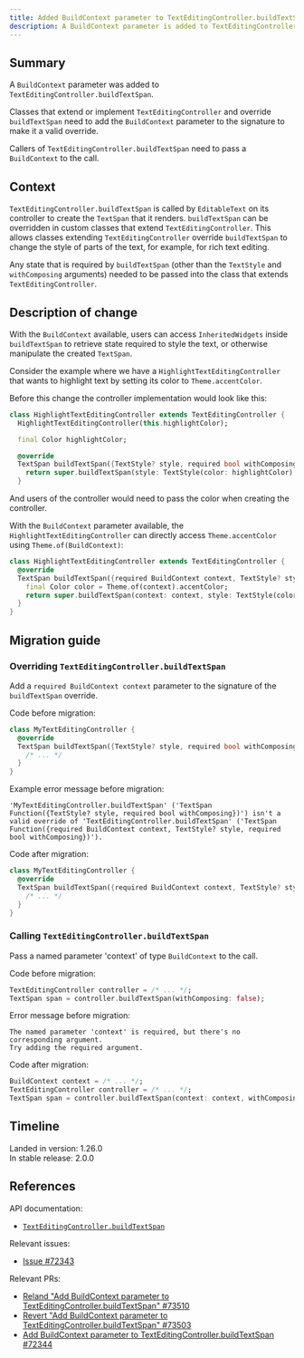 ```yaml
---
title: Added BuildContext parameter to TextEditingController.buildTextSpan
description: A BuildContext parameter is added to TextEditingController.buildTextSpan so inheritors that override buildTextSpan can access inherited widgets.
---
```


## Summary

A `BuildContext` parameter was added to `TextEditingController.buildTextSpan`.

Classes that extend or implement `TextEditingController`
and override `buildTextSpan` need to add the `BuildContext`
parameter to the signature to make it a valid override.

Callers of `TextEditingController.buildTextSpan`
need to pass a `BuildContext` to the call.

## Context

`TextEditingController.buildTextSpan` is called by `EditableText`
on its controller to create the `TextSpan` that it renders.
`buildTextSpan` can be overridden in custom classes that extend
`TextEditingController`. This allows classes extending
`TextEditingController` override `buildTextSpan` to change
the style of parts of the text, for example, for rich text editing.

Any state that is required by `buildTextSpan`
(other than the `TextStyle` and `withComposing` arguments)
needed to be passed into the class that extends
`TextEditingController`.

## Description of change

With the `BuildContext` available, users can access
`InheritedWidgets` inside `buildTextSpan`
to retrieve state required to style the text,
or otherwise manipulate the created `TextSpan`.

Consider the example where we have a
`HighlightTextEditingController` that wants to
highlight text by setting its color to `Theme.accentColor`.

Before this change the controller implementation would look like this:

<!-- skip -->
```dart
class HighlightTextEditingController extends TextEditingController {
  HighlightTextEditingController(this.highlightColor);

  final Color highlightColor;

  @override
  TextSpan buildTextSpan({TextStyle? style, required bool withComposing}) {
    return super.buildTextSpan(style: TextStyle(color: highlightColor), withComposing: withComposing);
  }
```

And users of the controller would need to pass the color
when creating the controller.

With the `BuildContext` parameter available,
the `HighlightTextEditingController` can directly access
`Theme.accentColor` using `Theme.of(BuildContext)`:

<!-- skip -->
```dart
class HighlightTextEditingController extends TextEditingController {
  @override
  TextSpan buildTextSpan({required BuildContext context, TextStyle? style, required bool withComposing}) {
    final Color color = Theme.of(context).accentColor;
    return super.buildTextSpan(context: context, style: TextStyle(color: color), withComposing: withComposing);
  }
}
```

## Migration guide

### Overriding `TextEditingController.buildTextSpan`

Add a `required BuildContext context` parameter to the
signature of the `buildTextSpan` override.

Code before migration:

<!-- skip -->
```dart
class MyTextEditingController {
  @override
  TextSpan buildTextSpan({TextStyle? style, required bool withComposing}) {
    /* ... */
  }
}
```

Example error message before migration:

```
'MyTextEditingController.buildTextSpan' ('TextSpan Function({TextStyle? style, required bool withComposing})') isn't a valid override of 'TextEditingController.buildTextSpan' ('TextSpan Function({required BuildContext context, TextStyle? style, required bool withComposing})').
```

Code after migration:

<!-- skip -->
```dart
class MyTextEditingController {
  @override
  TextSpan buildTextSpan({required BuildContext context, TextStyle? style, required bool withComposing}) {
    /* ... */
  }
}
```

### Calling `TextEditingController.buildTextSpan`

Pass a named parameter 'context' of type
`BuildContext` to the call.

Code before migration:

<!-- skip -->
```dart
TextEditingController controller = /* ... */;
TextSpan span = controller.buildTextSpan(withComposing: false);
```

Error message before migration:

```
The named parameter 'context' is required, but there's no corresponding argument.
Try adding the required argument.
```

Code after migration:

<!-- skip -->
```dart
BuildContext context = /* ... */;
TextEditingController controller = /* ... */;
TextSpan span = controller.buildTextSpan(context: context, withComposing: false);
```

## Timeline

Landed in version: 1.26.0<br>
In stable release: 2.0.0

## References

API documentation:

* [`TextEditingController.buildTextSpan`][]

Relevant issues:

* [Issue #72343][]

Relevant PRs:

* [Reland "Add BuildContext parameter to TextEditingController.buildTextSpan" #73510][]
* [Revert "Add BuildContext parameter to TextEditingController.buildTextSpan" #73503][]
* [Add BuildContext parameter to TextEditingController.buildTextSpan #72344][]

[Add BuildContext parameter to TextEditingController.buildTextSpan #72344]: {{site.repo.flutter}}/pull/72344
[Issue #72343]: {{site.repo.flutter}}/issues/72343
[Reland "Add BuildContext parameter to TextEditingController.buildTextSpan" #73510]: {{site.repo.flutter}}/pull/73510
[Revert "Add BuildContext parameter to TextEditingController.buildTextSpan" #73503]: {{site.repo.flutter}}/pull/73503
[`TextEditingController.buildTextSpan`]: {{site.api}}/flutter/widgets/TextEditingController/buildTextSpan.html

